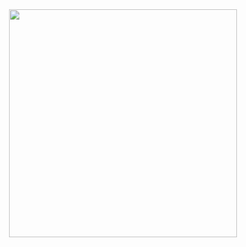 <div id="header" align="center">
  <img src="https://github.com/VinLacer/Controle/blob/master/Example.gif" width="400"/>
</div>

